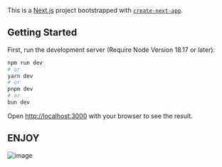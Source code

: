 This is a [Next.js](https://nextjs.org/) project bootstrapped with [`create-next-app`](https://github.com/vercel/next.js/tree/canary/packages/create-next-app).

## Getting Started

First, run the development server (Require Node Version 18.17 or later):

```bash
npm run dev
# or
yarn dev
# or
pnpm dev
# or
bun dev
```

Open [http://localhost:3000](http://localhost:3000) with your browser to see the result.

## ENJOY


![image](https://github.com/MaxGies/buddyreview/assets/32586244/d495b16a-4908-48b7-9db6-a2fe9fd891c3)
